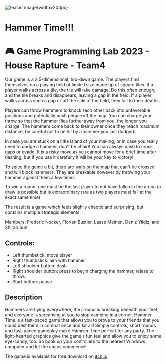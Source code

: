 ![teaser image](game_teaser.png){width=200px}
# Hammer Time!!!
# :video_game: Game Programming Lab 2023 - House Rapture - Team4

Our game is a 2.5-dimensional, top-down game. The players find themselves on a playing field of limited size made up of square tiles. If a player walks across a tile, the tile will take damage. Do this often enough, and the tile breaks and disappears, leaving a gap in the field. If a player walks across such a gap or off the side of the field, they fall to their deaths. 

Players can throw hammers to knock each other back into unfavorable positions and potentially push people off the map. You can charge your throw so that the hammer flies further away from you, the longer you charge. The hammers come back to their owner once they reach maximum distance, be careful not to be hit by a hammer you just dodged.

In case you are stuck on a little island of your making, or in case you really need to dodge a hammer, don't be afraid! You can always dash to cross gaps or evade. It is a risky move as you cannot move for a brief time after dashing, but if you use it carefully it will be your key to victory!

To spice the game a bit, there are walls on the map that can't be crossed and will block hammers.
They are breakable however by throwing your hammer against them a few times.

To win a round, one must be the last player to not have fallen in the arena (a draw is possible but is extraordinary rare as two players must fall at the exact same time)

The result is a game which feels slightly chaotic and surprising, but contains multiple strategic elements. 

Members: Frederic Necker, Florian Buetler, Lasse Meinen, Deniz Yildiz, and Shiran Sun 

## Controls:

* Left thumbstick: move player
* Right thumbstick: aim with hammer
* Left shoulder button: dash
* Right shoulder button: press to begin charging the hammer, relase to throw.
* Start button: pause

## Description

Hammers are flying everywhere, the ground is breaking beneath your feet, and everyone is screaming at you to stop camping in a corner. Hammer Time is a fast-paced game that allows you to prove to your friends that you could best them in combat once and for all! Simple controls, short rounds and fast-paced gameplay make Hammer Time perfect for any party. The light-hearted graphics give the game a fun feel and allow you to enjoy some eye-candy, too. So hook up your controllers to the nearest Windows computer and let the chaos commence!

The game is available for free download on [itch.io](https://lonely-hermit.itch.io/hammertime)